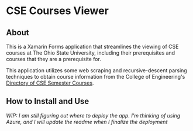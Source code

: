 # CSE Courses Viewer

## About

This is a Xamarin Forms application that streamlines the viewing of CSE courses at The Ohio State University, including their prerequisites and courses that they are a prerequisite for.

This application utilizes some web scraping and recursive-descent parsing techniques to obtain course information from the College of Engineering's [Directory of CSE Semester Courses](http://coe-portal.cse.ohio-state.edu/pdf-exports/CSE/).

## How to Install and Use

*WIP: I am still figuring out where to deploy the app. I'm thinking of using Azure, and I will update the readme when I finalize the deployment*
